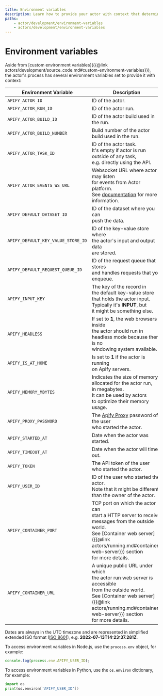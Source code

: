 ```yaml
---
title: Environment variables
description: Learn how to provide your actor with context that determines its behavior through a plethora of pre-defined environment variables offered by the Apify SDK.
paths:
    - actor/development/environment-variables
    - actors/development/environment-variables
---
```


# [](#environment-variables) Environment variables

Aside from [custom environment variables]({{@link actors/development/source_code.md#custom-environment-variables}}), the actor's process has several environment variables set to provide it with context:

| Environment Variable               | Description                                                                                                                                                                                                                |
|------------------------------------|----------------------------------------------------------------------------------------------------------------------------------------------------------------------------------------------------------------------------|
| `APIFY_ACTOR_ID`                   | ID of the actor.                                                                                                                                                                                                           |
| `APIFY_ACTOR_RUN_ID`               | ID of the actor run.                                                                                                                                                                                                       |
| `APIFY_ACTOR_BUILD_ID`             | ID of the actor build used in the run.                                                                                                                                                                                     |
| `APIFY_ACTOR_BUILD_NUMBER`         | Build number of the actor build used in the run.                                                                                                                                                                           |
| `APIFY_ACTOR_TASK_ID`              | ID of the actor task. <br/>It's empty if actor is run outside of any task, <br/>e.g. directly using the API.                                                                                                               |
| `APIFY_ACTOR_EVENTS_WS_URL`        | Websocket URL where actor may listen <br/>for events from Actor platform. <br/>See [documentation](https://sdk.apify.com/api/apify/class/PlatformEventManager) for more information.                                       |
| `APIFY_DEFAULT_DATASET_ID`         | ID of the dataset where you can <br/>push the data.                                                                                                                                                                        |
| `APIFY_DEFAULT_KEY_VALUE_STORE_ID` | ID of the key-value store where <br/>the actor's input and output data <br/>are stored.                                                                                                                                    |
| `APIFY_DEFAULT_REQUEST_QUEUE_ID`   | ID of the request queue that stores <br/>and handles requests that you enqueue.                                                                                                                                            |
| `APIFY_INPUT_KEY`                  | The key of the record in <br/>the default key-value store <br/>that holds the actor input. <br/>Typically it's **INPUT**, but <br/>it might be something else.                                                             |
| `APIFY_HEADLESS`                   | If set to **1**, the web browsers inside <br/>the actor should run in <br/>headless mode because there is no <br/>windowing system available.                                                                              |
| `APIFY_IS_AT_HOME`                 | Is set to **1** if the actor is running <br/>on Apify servers.                                                                                                                                                             |
| `APIFY_MEMORY_MBYTES`              | Indicates the size of memory <br/>allocated for the actor run, <br/>in megabytes. <br/>It can be used by actors <br/>to optimize their memory usage.                                                                       |
| `APIFY_PROXY_PASSWORD`             | The [Apify Proxy](/docs/proxy) password of the user <br/>who started the actor.                                                                                                                                            |
| `APIFY_STARTED_AT`                 | Date when the actor was started.                                                                                                                                                                                           |
| `APIFY_TIMEOUT_AT`                 | Date when the actor will time out.                                                                                                                                                                                         |
| `APIFY_TOKEN`                      | The API token of the user <br/>who started the actor.                                                                                                                                                                      |
| `APIFY_USER_ID`                    | ID of the user who started the actor. <br/>Note that it might be different <br/>than the owner of the actor.                                                                                                               |
| `APIFY_CONTAINER_PORT`             | TCP port on which the actor can <br/>start a HTTP server to receive <br/>messages from the outside world. <br/>See [Container web server]({{@link actors/running.md#container-web-server}}) section <br/>for more details. |
| `APIFY_CONTAINER_URL`              | A unique public URL under which <br/>the actor run web server is accessible <br/>from the outside world. <br/>See [Container web server]({{@link actors/running.md#container-web-server}}) section <br/>for more details.  |


Dates are always in the UTC timezone and are represented in simplified extended ISO format ([ISO 8601](https://en.wikipedia.org/wiki/ISO_8601)), e.g. **2022-07-13T14:23:37.281Z**.

To access environment variables in Node.js, use the `process.env` object, for example:

```js
console.log(process.env.APIFY_USER_ID);
```

To access environment variables in Python, use the `os.environ` dictionary, for example:

```python
import os
print(os.environ['APIFY_USER_ID'])
```
